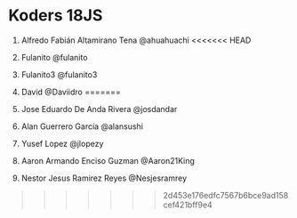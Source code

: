 # Koders 18JS

1. Alfredo Fabián Altamirano Tena @ahuahuachi
<<<<<<< HEAD
2. Fulanito @fulanito
3. Fulanito3 @fulanito3

5. David @Daviidro
=======
2. Jose Eduardo De Anda Rivera @josdandar
3. Alan Guerrero García @alansushi
4. Yusef Lopez @jlopezy
5. Aaron Armando Enciso Guzman @Aaron21King
6. Nestor Jesus Ramirez Reyes @Nesjesramrey
>>>>>>> 2d453e176edfc7567b6bce9ad158cef421bff9e4
